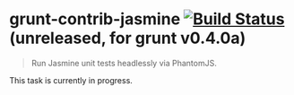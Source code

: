 # grunt-contrib-jasmine [![Build Status](https://secure.travis-ci.org/gruntjs/grunt-contrib-jasmine.png?branch=master)](http://travis-ci.org/gruntjs/grunt-contrib-jasmine) (unreleased, for grunt v0.4.0a)

> Run Jasmine unit tests headlessly via PhantomJS.

This task is currently in progress.
